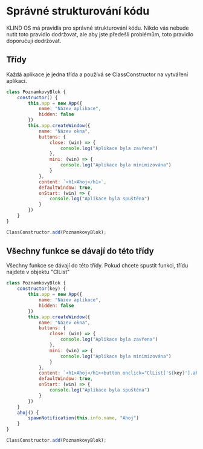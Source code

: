 # Správné strukturování kódu

KLIND OS má pravidla pro správné strukturování kódu. Nikdo vás nebude nutit toto pravidlo dodržovat, ale aby jste předešli problémům, toto pravidlo doporučuji dodržovat.

## Třídy

Každá aplikace je jedna třída a používá se ClassConstructor na vytváření aplikací.

```javascript
class PoznamkovyBlok {
    constructor() {
        this.app = new App({
            name: "Název aplikace",
            hidden: false
        })
        this.app.createWindow({
            name: "Název okna",
            buttons: {
                close: (win) => {
                    console.log("Aplikace byla zavřena")
                },
                mini: (win) => {
                    console.log("Aplikace byla minimizována")
                }
            },
            content: `<h1>Ahoj</h1>`,
            defaultWindow: true,
            onStart: (win) => {
                console.log("Aplikace byla spuštěna")
            }
        })
    }
}

ClassConstructor.add(PoznamkovyBlok);
```

## Všechny funkce se dávají do této třídy
Všechny funkce se dávají do této třídy. Pokud chcete spustit funkci, třídu najdete v objektu "ClList"

```javascript
class PoznamkovyBlok {
    constructor(key) {
        this.app = new App({
            name: "Název aplikace",
            hidden: false
        })
        this.app.createWindow({
            name: "Název okna",
            buttons: {
                close: (win) => {
                    console.log("Aplikace byla zavřena")
                },
                mini: (win) => {
                    console.log("Aplikace byla minimizována")
                }
            },
            content: `<h1>Ahoj</h1><button onclick="ClList['${key}'].ahoj()">Ahoj</button`,
            defaultWindow: true,
            onStart: (win) => {
                console.log("Aplikace byla spuštěna")
            }
        })
    }
    ahoj() {
        spawnNotification(this.info.name, "Ahoj")
    }
}

ClassConstructor.add(PoznamkovyBlok);
```
